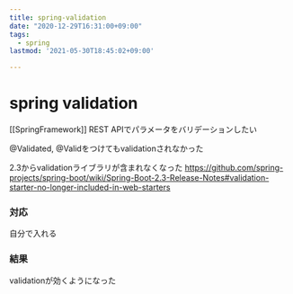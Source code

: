 ```yaml
---
title: spring-validation
date: "2020-12-29T16:31:00+09:00"
tags:
  - spring
lastmod: '2021-05-30T18:45:02+09:00'

---
```


# spring validation

[[SpringFramework]] REST APIでパラメータをバリデーションしたい

@Validated, @Validをつけてもvalidationされなかった

2.3からvalidationライブラリが含まれなくなった
<https://github.com/spring-projects/spring-boot/wiki/Spring-Boot-2.3-Release-Notes#validation-starter-no-longer-included-in-web-starters>

### 対応

自分で入れる

### 結果

validationが効くようになった

